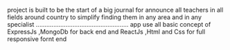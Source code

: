 project is built to be the start of  a big journal  for announce all teachers in all fields around country to simplify finding them in any area and in any specialist 
.....................................................
app use all basic concept of ExpressJs ,MongoDb for back end  and ReactJs ,Html and Css for full responsive fornt end
